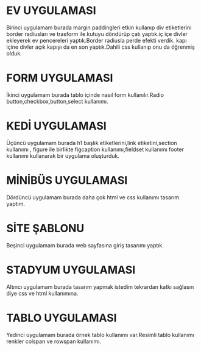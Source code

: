 # EV UYGULAMASI
Birinci uygulamam  burada margin paddingleri etkin kullanıp div etiketlerini border radiusları ve trasform ile kutuyu döndürüp çatı yaptık.iç içe divler ekleyerek ev pencereleri yaptık.Border radiusla perde efekti verdik.
kapı içine divler açık kapıyı da en son yaptık.Dahili css kullanıp onu da öğrenmiş olduk.
# FORM UYGULAMASI
İkinci uygulamam burada tablo içinde nasıl form kullanılır.Radio button,checkbox,button,select kullanımı.
# KEDİ UYGULAMASI
Üçüncü uygulamam burada h1 başlık etiketlerini,link etiketini,section kullanımı , figure ile birlikte figcaption kullanımı,fieldset kullanımı footer kullanımı kullanarak bir uygulama oluşturduk.
# MİNİBÜS UYGULAMASI
Dördüncü uygulamam burada daha çok html ve css kullanımı tasarım yaptım.
# SİTE ŞABLONU
Beşinci uygulamam burada web sayfasına giriş tasarımı yaptık.
# STADYUM UYGULAMASI
Altıncı uygulamam burada tasarım yapmak istedim tekrardan katkı sağlasın diye css ve html kullanımına.
# TABLO UYGULAMASI
Yedinci uygulamam burada örnek tablo kullanımı var.Resimli tablo kullanımı renkler colspan ve rowspan kullanımı.


